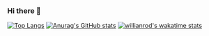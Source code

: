 ### Hi there 👋

<!--
**OmarZaghlouleh/OmarZaghlouleh** is a ✨ _special_ ✨ repository because its `README.md` (this file) appears on your GitHub profile.

Here are some ideas to get you started:

- 🔭 I’m currently working on ...
- 🌱 I’m currently learning ...
- 👯 I’m looking to collaborate on ...
- 🤔 I’m looking for help with ...
- 💬 Ask me about ...
- 📫 How to reach me: ...
- 😄 Pronouns: ...
- ⚡ Fun fact: ...
-->
[![Top Langs](https://github-readme-stats.vercel.app/api/top-langs/?username=OmarZaghlouleh)](https://github.com/anuraghazra/github-readme-stats)
[![Anurag's GitHub stats](https://github-readme-stats.vercel.app/api?username=OmarZaghlouleh)](https://github.com/anuraghazra/github-readme-stats) 
[![willianrod's wakatime stats](https://github-readme-stats.vercel.app/api/wakatime?username=OmarZaghlouleh)](https://github.com/anuraghazra/github-readme-stats)

